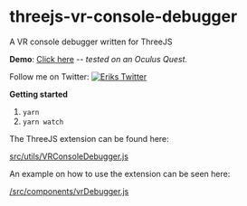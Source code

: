 # threejs-vr-console-debugger
A VR console debugger written for ThreeJS

**Demo**: [Click here](https://threejs-vr-console-debugger.netlify.app/) *-- tested on an Oculus Quest.* 

Follow me on Twitter:
[![Eriks Twitter][1.1]][1]

[1.1]: https://i.imgur.com/tXSoThF.png

[1]: https://www.twitter.com/ErikSombroek

**Getting started**
1. `yarn`
2. `yarn watch`

The ThreeJS extension can be found here:

[src/utils/VRConsoleDebugger.js](./src/utils/VRConsoleDebugger.js)

An example on how to use the extension can be seen here:

[/src/components/vrDebugger.js](./src/components/vrDebugger.js)
